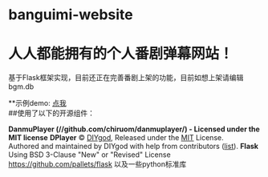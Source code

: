 # banguimi-website
<h1>人人都能拥有的个人番剧弹幕网站！</h1>
<p>基于Flask框架实现，目前还正在完善番剧上架的功能，目前如想上架请编辑bgm.db</p>
**示例demo: <a href="http://101.43.140.188">点我</a><br/>
##使用了以下的开源组件：

**DanmuPlayer (//github.com/chiruom/danmuplayer/) - Licensed under the MIT license**
**DPlayer** © [DIYgod](https://github.com/DIYgod), Released under the [MIT](./LICENSE) License.<br>
Authored and maintained by DIYgod with help from contributors ([list](https://github.com/DIYgod/DPlayer/contributors)).
**Flask** Using BSD 3-Clause "New" or "Revised" License
https://github.com/pallets/flask
以及一些python标准库
